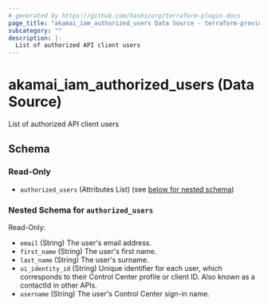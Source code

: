 ```yaml
---
# generated by https://github.com/hashicorp/terraform-plugin-docs
page_title: "akamai_iam_authorized_users Data Source - terraform-provider-akamai"
subcategory: ""
description: |-
  List of authorized API client users
---
```


# akamai_iam_authorized_users (Data Source)

List of authorized API client users



<!-- schema generated by tfplugindocs -->
## Schema

### Read-Only

- `authorized_users` (Attributes List) (see [below for nested schema](#nestedatt--authorized_users))

<a id="nestedatt--authorized_users"></a>
### Nested Schema for `authorized_users`

Read-Only:

- `email` (String) The user's email address.
- `first_name` (String) The user's first name.
- `last_name` (String) The user's surname.
- `ui_identity_id` (String) Unique identifier for each user, which corresponds to their Control Center profile or client ID. Also known as a contactId in other APIs.
- `username` (String) The user's Control Center sign-in name.
